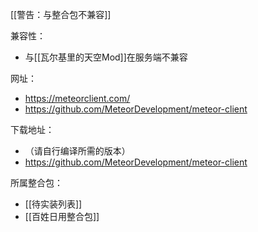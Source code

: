 [[警告：与整合包不兼容]]

兼容性：
- 与[[瓦尔基里的天空Mod]]在服务端不兼容

网址：
- https://meteorclient.com/
- https://github.com/MeteorDevelopment/meteor-client

下载地址：
- （请自行编译所需的版本）
- https://github.com/MeteorDevelopment/meteor-client

所属整合包：
- [[待实装列表]]
- [[百姓日用整合包]]